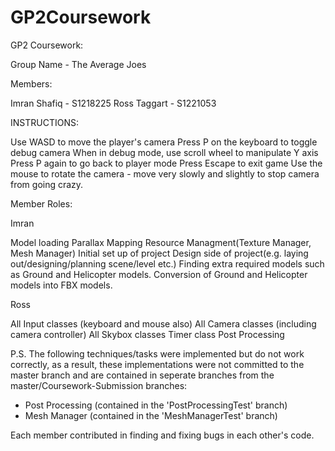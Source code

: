 GP2Coursework
=============
GP2 Coursework:

Group Name - The Average Joes

Members:

Imran Shafiq - S1218225
Ross Taggart - S1221053


INSTRUCTIONS:

Use WASD to move the player's camera
Press P on the keyboard to toggle debug camera
When in debug mode, use scroll wheel to manipulate Y axis
Press P again to go back to player mode
Press Escape to exit game
Use the mouse to rotate the camera - move very slowly and slightly to stop camera from going crazy. 

Member Roles:

Imran

Model loading
Parallax Mapping
Resource Managment(Texture Manager, Mesh Manager)
Initial set up of project
Design side of project(e.g. laying out/designing/planning scene/level etc.)
Finding extra required models such as Ground and Helicopter models. 
Conversion of Ground and Helicopter models into FBX models.

Ross

All Input classes (keyboard and mouse also)
All Camera classes (including camera controller)
All Skybox classes
Timer class
Post Processing

P.S. The following techniques/tasks were implemented but do not work correctly, as a result, these
implementations were not committed to the master branch and are contained in seperate branches from the 
master/Coursework-Submission branches:
- Post Processing (contained in the 'PostProcessingTest' branch)
- Mesh Manager (contained in the 'MeshManagerTest' branch)


Each member contributed in finding and fixing bugs in each other's code.
